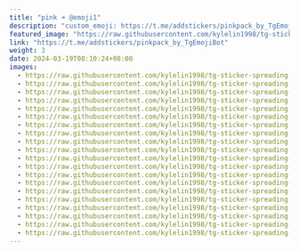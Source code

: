 ```yaml
---
title: "pink ➜ @emoji1"
description: "custom_emoji: https://t.me/addstickers/pinkpack_by_TgEmojiBot"
featured_image: "https://raw.githubusercontent.com/kylelin1998/tg-sticker-spreading-worldwide-images/main/img/461f3d31-901b-4799-8262-84e530161a4b.jpg"
link: "https://t.me/addstickers/pinkpack_by_TgEmojiBot"
weight: 3
date: 2024-03-19T08:10:24+08:00
images:
  - https://raw.githubusercontent.com/kylelin1998/tg-sticker-spreading-worldwide-images/main/img/461f3d31-901b-4799-8262-84e530161a4b.jpg
  - https://raw.githubusercontent.com/kylelin1998/tg-sticker-spreading-worldwide-images/main/img/d43f79d2-db2e-4492-856f-0e3bca1e64ad.jpg
  - https://raw.githubusercontent.com/kylelin1998/tg-sticker-spreading-worldwide-images/main/img/95f3e42b-72b9-458d-b49c-3f5ec7c436ae.jpg
  - https://raw.githubusercontent.com/kylelin1998/tg-sticker-spreading-worldwide-images/main/img/b436f600-c178-4055-a5a4-dcaf0719ef1b.jpg
  - https://raw.githubusercontent.com/kylelin1998/tg-sticker-spreading-worldwide-images/main/img/aa38a5d1-6695-43cc-aa90-20ae3189fd85.jpg
  - https://raw.githubusercontent.com/kylelin1998/tg-sticker-spreading-worldwide-images/main/img/73a2ab37-40b6-4411-a221-564daf19c185.jpg
  - https://raw.githubusercontent.com/kylelin1998/tg-sticker-spreading-worldwide-images/main/img/7034069e-cc27-459f-9399-8665831b0480.jpg
  - https://raw.githubusercontent.com/kylelin1998/tg-sticker-spreading-worldwide-images/main/img/9df6c846-9750-427a-b317-233f386392a5.jpg
  - https://raw.githubusercontent.com/kylelin1998/tg-sticker-spreading-worldwide-images/main/img/e9f55caf-6f91-471a-b4cc-425a058e8f3f.jpg
  - https://raw.githubusercontent.com/kylelin1998/tg-sticker-spreading-worldwide-images/main/img/df0748a0-93c9-40ce-9974-29d79fa36886.jpg
  - https://raw.githubusercontent.com/kylelin1998/tg-sticker-spreading-worldwide-images/main/img/2894078f-66ac-4695-9b1b-3b30d1e15544.jpg
  - https://raw.githubusercontent.com/kylelin1998/tg-sticker-spreading-worldwide-images/main/img/3c4d4791-cda3-4534-b52e-b5f75d94b526.jpg
  - https://raw.githubusercontent.com/kylelin1998/tg-sticker-spreading-worldwide-images/main/img/bf5f63c5-9210-4ce4-9d11-6ee1705bb9d0.jpg
  - https://raw.githubusercontent.com/kylelin1998/tg-sticker-spreading-worldwide-images/main/img/b7fd22a5-12f9-4604-9e5a-d64c41c24017.jpg
  - https://raw.githubusercontent.com/kylelin1998/tg-sticker-spreading-worldwide-images/main/img/77eaa373-3515-4218-af3a-3bd51943d1d5.jpg
  - https://raw.githubusercontent.com/kylelin1998/tg-sticker-spreading-worldwide-images/main/img/04a0c4d4-854d-43cb-87e9-df9c537dcec7.jpg
  - https://raw.githubusercontent.com/kylelin1998/tg-sticker-spreading-worldwide-images/main/img/d1a5a804-8f3c-4c57-a72e-8986b436b457.jpg
  - https://raw.githubusercontent.com/kylelin1998/tg-sticker-spreading-worldwide-images/main/img/6e341320-6ed6-4d43-9bba-d9d24d065c64.jpg
  - https://raw.githubusercontent.com/kylelin1998/tg-sticker-spreading-worldwide-images/main/img/ccbda0c7-a705-4620-98e5-044243870956.jpg
  - https://raw.githubusercontent.com/kylelin1998/tg-sticker-spreading-worldwide-images/main/img/90dec077-0da9-4183-b9ac-c8aefaa077bf.jpg
---
```

